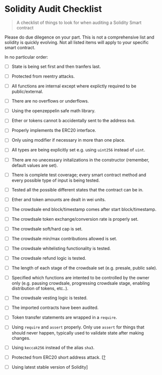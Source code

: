 # Solidity Audit Checklist

> A checklist of things to look for when auditing a Solidity Smart contract

Please do due dilegence on your part. This is not a comprehensive list and solidity is quickly evolving. Not all listed items will apply to your specific smart contract.

In no particular order:

- [ ] State is being set first and then tranfers last.
- [ ] Protected from reentry attacks.
- [ ] All functions are internal except where explictly required to be public/external.
- [ ] There are no overflows or underflows.
- [ ] Using the openzeppelin safe math library.
- [ ] Ether or tokens cannot b accidentally sent to the address `0x0`.
- [ ] Properly implements the ERC20 interface.
- [ ] Only using modifier if necessary in more than one place.
- [ ] All types are being explicitly set e.g. using `uint256` instead of `uint`.
- [ ] There are no unecessary initalizations in the constructor (remember, default values are set).
- [ ] There is complete test coverage; every smart contract method and every possible type of input is being tested.
- [ ] Tested all the possible different states that the contract can be in.
- [ ] Ether and token amounts are dealt in wei units.
- [ ] The crowdsale end block/timestamp comes after start block/timestamp.
- [ ] The crowdsale token exchange/conversion rate is properly set.
- [ ] The crowdsale soft/hard cap is set.
- [ ] The crowdsale min/max contributions allowed is set.
- [ ] The crowdsale whitelisting functionality is tested.
- [ ] The crowdsale refund logic is tested.
- [ ] The length of each stage of the crowdsale set (e.g. presale, public sale).
- [ ] Specified which functions are intented to be controlled by the owner only (e.g. pausing crowdsale, progressing crowdsale stage, enabling distribution of tokens, etc..).
- [ ] The crowdsale vesting logic is tested.
- [ ] The imported contracts have been audited.
- [ ] Token transfer statements are wrapped in a `require`.
- [ ] Using `require` and `assert` properly. Only use `assert` for things that should never happen, typically used to validate state after making changes.
- [ ] Using `keccak256` instead of the alias `sha3`.
- [ ] Protected from ERC20 short address attack. [[?](https://vessenes.com/the-erc20-short-address-attack-explained/)
- [ ] Using latest stable version of Solidity]


<!--
NOTES
The focus of this review was to ensure the following properties:

Security: identifying security related issues within each contract and within the system of contracts.

Sound Architecture: evaluation of the architecture of this system through the lens of established smart contract best practices and general software best practices.

Code Correctness and Quality: a full review of the contract source code. The primary areas of focus include:

Correctness (does it do was it is supposed to do)
Readability (How easily it can be read and understood)
Sections of code with high complexity
Improving scalability
Quantity and quality of test coverage


// General findings
// specifc findings
  // cirticial
  // major
  // medium
  // minor

Minor issues are generally subjective in nature, or potentially deal with topics like "best practices" or "readability". Minor issues in general will not indicate an actual problem or bug in code.

The maintainers should use their own judgement as to whether addressing these issues improves the codebase.


Medium issues are generally objective in nature but do not represent actual bugs or security problems.

These issues should be addressed unless there is a clear reason not to.


Major issues will be things like bugs or security vulnerabilities. These issues may not be directly exploitable, or may require a certain condition to arise in order to be exploited.

Left unaddressed these issues are highly likely to cause problems with the operation of the contract or lead to a situation which allows the system to be exploited in some way.


Critical issues are directly exploitable bugs or security vulnerabilities.

Left unaddressed these issues are highly likely or guaranteed to cause major problems or potentially a full failure in the operations of the contract.



Disclaimerer
Overview of the audit and nice features
Attack made to the contract
Critical vulnerabilites found in the contract
Medium vulnerabilites found in the contract
Low severity vulnerabilites found
Line by line comments
Summary of the audit


// file count
// find . -name '*.sol' | wc -l

// lines of code in project
find . -name '*.sol' | xargs wc -l

// number of external calls in project
egrep '\.\w*\(.*\)' contracts/* -nr

// file signatures
shasum -a 256 *

https://ethereum.stackexchange.com/questions/6204/writing-secure-smart-contracts-in-solidity
https://ethereum.stackexchange.com/questions/8551/methodological-security-review-of-a-smart-contract
https://www.kingoftheether.com/contract-safety-checklist.html


https://github.com/ConsenSys/smart-contract-best-practices
http://solidity.readthedocs.io/en/develop/security-considerations.html
-->